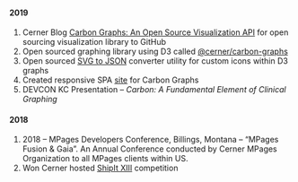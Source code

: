 #### 2019

1. Cerner Blog [Carbon Graphs: An Open Source Visualization API](https://engineering.cerner.com/blog/carbon-graphs-open-source-visualization-api/) for open sourcing visualization library to GitHub
2. Open sourced graphing library using D3 called [@cerner/carbon-graphs](https://github.com/cerner/carbon-graphs/)
3. Open sourced [SVG to JSON](https://github.com/cerner/svg-to-carbon) converter utility for custom icons within D3 graphs
4. Created responsive SPA [site](https://engineering.cerner.com/carbon-graphs/) for Carbon Graphs
5. DEVCON KC Presentation – _Carbon: A Fundamental Element of Clinical Graphing_

#### 2018

1. 2018 – MPages Developers Conference, Billings, Montana – “MPages Fusion & Gaia”. An Annual Conference conducted by Cerner MPages Organization to all MPages clients within US.
2. Won Cerner hosted [ShipIt XIII](https://twitter.com/CernerEng/status/1063511089168752640?s=20) competition
